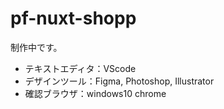 # pf-nuxt-shopp
制作中です。

- テキストエディタ：VScode
- デザインツール：Figma, Photoshop, Illustrator
- 確認ブラウザ：windows10 chrome
